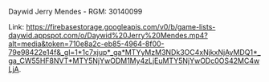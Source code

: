 Daywid Jerry Mendes - RGM: 30140099

Link: https://firebasestorage.googleapis.com/v0/b/game-lists-daywid.appspot.com/o/Daywid%20Jerry%20Mendes.mp4?alt=media&token=710e8a2c-eb85-4964-8f00-79e98422e14f&_gl=1*1c7xjup*_ga*MTYyMzM3NDk3OC4xNjkxNjAyMDQ1*_ga_CW55HF8NVT*MTY5NjYwODM1My4zLjEuMTY5NjYwODc0OS42MC4wLjA.
